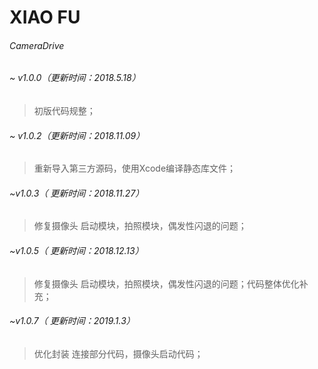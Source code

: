 # XIAO FU
######  CameraDrive 

###### ~ v1.0.0（更新时间：2018.5.18）
>初版代码规整；

###### ~ v1.0.2（更新时间：2018.11.09）
>重新导入第三方源码，使用Xcode编译静态库文件；

###### ~v1.0.3（ 更新时间：2018.11.27）
>修复摄像头 启动模块，拍照模块，偶发性闪退的问题；

###### ~v1.0.5（ 更新时间：2018.12.13）
>修复摄像头 启动模块，拍照模块，偶发性闪退的问题；代码整体优化补充；

###### ~v1.0.7（ 更新时间：2019.1.3）
>优化封装 连接部分代码，摄像头启动代码；
